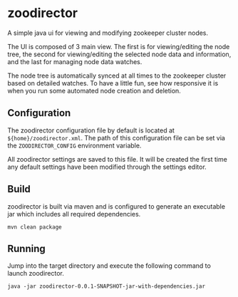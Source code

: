 zoodirector
===========

A simple java ui for viewing and modifying zookeeper cluster nodes.

The UI is composed of 3 main view. The first is for viewing/editing the node tree, the second for viewing/editing the selected node data and information, and the last for managing node data watches.

The node tree is automatically synced at all times to the zookeeper cluster based on detailed watches. To have a little fun, see how responsive it is when you run some automated node creation and deletion.

Configuration
-------------

The zoodirector configuration file by default is located at ```${home}/zoodirector.xml```. The path of this configuration file can be set via the ```ZOODIRECTOR_CONFIG``` environment variable.

All zoodirector settings are saved to this file. It will be created the first time any default settings have been modified through the settings editor.

Build
-----
zoodirector is built via maven and is configured to generate an executable jar which includes all required dependencies.

	mvn clean package

Running
-------
Jump into the target directory and execute the following command to launch zoodirector.

	java -jar zoodirector-0.0.1-SNAPSHOT-jar-with-dependencies.jar